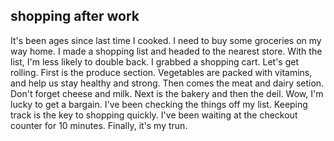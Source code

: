 ## shopping after work
It's been ages since last time I cooked.
I need to buy some groceries on my way home.
I made a shopping list and headed to the nearest store.
With the list, I'm less likely to double back.
I grabbed a shopping cart.
Let's get rolling.
First is the produce section.
Vegetables are packed with vitamins, and help us stay healthy and strong.
Then comes the meat and dairy setion.
Don't forget cheese and milk.
Next is the bakery and then the deil.
Wow, I'm lucky to get a bargain.
I've been checking the things off my list.
Keeping track is the key to shopping quickly.
I've been waiting at the checkout counter for 10 minutes.
Finally, it's my trun.
